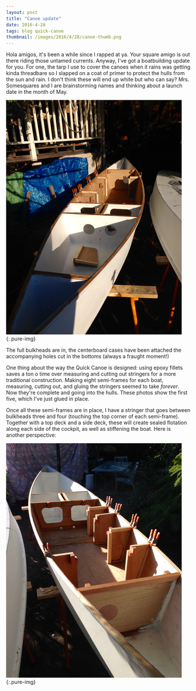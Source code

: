 ```yaml
---
layout: post
title: "Canoe update"
date: 2016-4-28
tags: blog quick-canoe
thumbnail: /images/2016/4/28/canoe-thumb.png
---
```


Hola amigos, it's been a while since I rapped at ya. Your square amigo is out there riding those untamed currents. Anyway, I've got a boatbuilding update for you. For one, the tarp I use to cover the canoes when it rains was getting kinda threadbare so I slapped on a coat of primer to protect the hulls from the sun and rain. I don't think these will end up white but who can say? Mrs. Somesquares and I are brainstorming names and thinking about a launch date in the month of May.

![canoe-1](/images/2016/4/28/canoe-1.png){:.pure-img}

The full bulkheads are in, the centerboard cases have been attached  the accompanying holes cut in the bottoms (always a fraught moment!)

One thing about the way the Quick Canoe is designed: using epoxy fillets saves a ton o time over measuring and cutting out stringers for a more traditional construction. Making eight semi-frames for each boat, measuring, cutting out, and gluing the stringers seemed to take *forever*. Now they're complete and going into the hulls. These photos show the first five, which I've just glued in place.

Once all these semi-frames are in place, I have a stringer that goes between bulkheads three and four (touching the top corner of each semi-frame). Together with a top deck and a side deck, these will create sealed flotation along each side of the cockpit, as well as stiffening the boat. Here is another perspective:

![canoe-2](/images/2016/4/28/canoe-2.png){:.pure-img}
